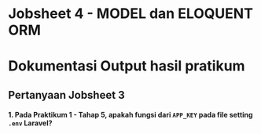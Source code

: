 # Jobsheet 4 - MODEL dan ELOQUENT ORM

# Dokumentasi Output hasil pratikum

## Pertanyaan Jobsheet 3

#### 1. Pada Praktikum 1 - Tahap 5, apakah fungsi dari `APP_KEY` pada file setting `.env` Laravel?
